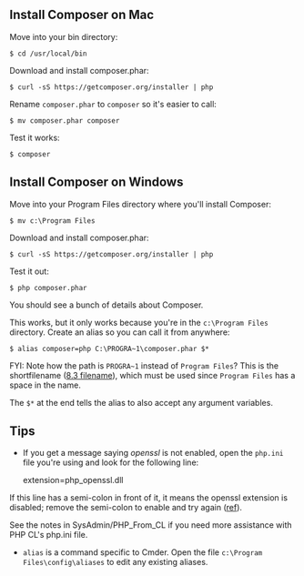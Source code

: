## Install Composer on Mac

Move into your bin directory:
	
	$ cd /usr/local/bin
	
Download and install composer.phar:

	$ curl -sS https://getcomposer.org/installer | php 

Rename `composer.phar` to `composer` so it's easier to call:

	$ mv composer.phar composer

Test it works:

	$ composer
	



## Install Composer on Windows

Move into your Program Files directory where you'll install Composer:

	$ mv c:\Program Files
	
Download and install composer.phar:

	$ curl -sS https://getcomposer.org/installer | php	
Test it out:

	$ php composer.phar
	
You should see a bunch of details about Composer.

This works, but it only works because you're in the `c:\Program Files` directory. Create an alias so you can call it from anywhere:

	$ alias composer=php C:\PROGRA~1\composer.phar $*
	
FYI: Note how the path is `PROGRA~1` instead of `Program Files`? This is the shortfilename ([8.3 filename](http://en.wikipedia.org/wiki/8.3_filename)), which must be used since `Program Files` has a space in the name.

The `$*` at the end tells the alias to also accept any argument variables.


## Tips
* If you get a message saying *openssl* is not enabled, open the `php.ini` file you're using and look for the following line:

	extension=php_openssl.dll

If this line has a semi-colon in front of it, it means the openssl extension is disabled; remove the semi-colon to enable and try again ([ref](http://stackoverflow.com/questions/14291151/you-must-enable-the-openssl-extension-to-download-files-via-https)).

See the notes in SysAdmin/PHP_From_CL if you need more assistance with PHP CL's php.ini file.

* `alias` is a command specific to Cmder. Open the file `c:\Program Files\config\aliases` to edit any existing aliases.
